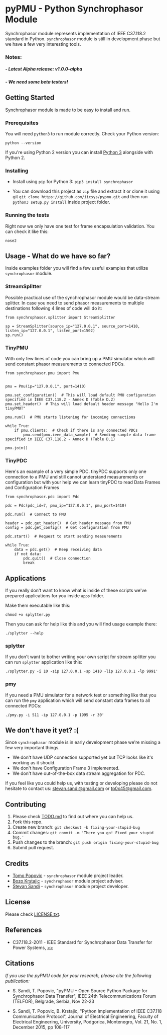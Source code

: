 # pyPMU - Python Synchrophasor Module #

Synchrophasor module represents implementation of IEEE C37.118.2
standard in Python. `synchrophasor` module is still in development phase
but we have a few very interesting tools.

### Notes:

##### - Latest Alpha release: v1.0.0-alpha
##### - We need some beta testers!

## Getting Started ##

Synchrophasor module is made to be easy to install and run.

### Prerequisites ###

You will need `python3` to run module correctly. Check
your Python version:
```
python --version
```
If you're using Python 2 version you can install [Python 3](https://www.python.org/downloads/) alongside with
Python 2.

### Installing ###

* Install using `pip` for Python 3: `pip3 install synchrophasor`

* You can download this project as `zip` file and extract it or clone it
using git `git clone https://github.com/iicsys/pypmu.git` and then run
`python3 setup.py install` inside project folder.

### Running the tests ###

Right now we only have one test for frame encapsulation validation. You
can check it like this:
```
nose2
```

## Usage - What do we have so far? ##

Inside examples folder you will find a few useful examples that utilize
`synchrophasor` module.

### StreamSplitter ###

Possible practical use of the synchrophasor module would be data-stream
splitter. In case you need to send phasor measurements to multiple
destinations following 4 lines of code will do it:

```
from synchrophasor.splitter import StreamSplitter

sp = StreamSplitter(source_ip="127.0.0.1", source_port=1410, listen_ip="127.0.0.1", listen_port=1502)
sp.run()
```


### TinyPMU ###

With only few lines of code you can bring up a PMU simulator which will
send constant phasor measurements to connected PDCs.

```
from synchrophasor.pmu import Pmu


pmu = Pmu(ip="127.0.0.1", port=1410)

pmu.set_configuration()  # This will load default PMU configuration specified in IEEE C37.118.2 - Annex D (Table D.2)
pmu.set_header()  # This will load default header message "Hello I'm tinyPMU!"

pmu.run()  # PMU starts listening for incoming connections

while True:
    if pmu.clients:  # Check if there is any connected PDCs
        pmu.send(pmu.ieee_data_sample)  # Sending sample data frame specified in IEEE C37.118.2 - Annex D (Table D.1)

pmu.join()

```

### TinyPDC ###

Here's an example of a very simple PDC. tinyPDC supports only one
connection to a PMU and still cannot understand measurements or
configuration but with your help we can learn tinyPDC to read
Data Frames and Configuration Frames

```
from synchrophasor.pdc import Pdc

pdc = Pdc(pdc_id=7, pmu_ip="127.0.0.1", pmu_port=1410)

pdc.run()  # Connect to PMU

header = pdc.get_header()  # Get header message from PMU
config = pdc.get_config()  # Get configuration from PMU

pdc.start()  # Request to start sending measurements

while True:
    data = pdc.get()  # Keep receiving data
    if not data:
        pdc.quit()  # Close connection
        break
```

## Applications ##

If you really don't want to know what is inside of these scripts we've
prepared applications for you inside `apps` folder.

Make them executable like this:

`chmod +x splytter.py`

Then you can ask for help like this and you will find usage example
there:

`./splytter --help`

### splytter ###

If you don't want to bother writing your own script for stream splitter
you can run `splytter` application like this:

`
./splytter.py -i 10 -sip 127.0.0.1 -sp 1410 -lip 127.0.0.1 -lp 9991'
`

### pmy ###

If you need a PMU simulator for a network test or something like that you
can run the `pmy` application which will send constant data frames to all
connected PDCs:

`
./pmy.py -i 511 -ip 127.0.0.1 -p 1995 -r 30'
`
## We don't have it yet? :( ##

Since `synchrophasor` module is in early development phase we're
missing a few very important things.

* We don't have UDP connection supported yet but TCP looks like it's
working as it should.
* We don't have Configuration Frame 3 implemented.
* We don't have out-of-the-box data stream aggregation for PDC.

If you feel like you could help us, with testing or developing please
do not hesitate to contact us: <stevan.sandi@gmail.com> or
<tp0x45@gmail.com>.

## Contributing ##

1. Please check [TODO.md](TODO.md) to find out where you can help us.
2. Fork this repo.
3. Create new branch: `git checkout -b fixing-your-stupid-bug`
4. Commit changes: `git commit -m 'There you go! Fixed your stupid bug.'`
5. Push changes to the branch: `git push origin fixing-your-stupid-bug`
6. Submit pull request.

## Credits ##

* [Tomo Popovic](https://me.linkedin.com/in/tomopopovic) - `synchrophasor` module project leader.
* [Bozo Krstajic](https://me.linkedin.com/in/bozo-krstajic-b503b51) - `synchrophasor` module project adviser.
* [Stevan Sandi](https://me.linkedin.com/in/sstevan) - `synchrophasor` module project developer.

## License ##

Please check [LICENSE.txt](LICENSE.txt).

## References ##

* C37.118.2-2011 - IEEE Standard for Synchrophasor Data Transfer for Power Systems,  [>>](http://standards.ieee.org/findstds/standard/C37.118.2-2011.html)

## Citations ##

_If you use the pyPMU code for your research, please cite the following publication:_

* S. Sandi, T. Popovic, "pyPMU – Open Source Python Package for Synchrophasor Data Transfer", IEEE 24th Telecommunications Forum (TELFOR), Belgrade, Serbia, Nov 22-23

* S. Sandi, T. Popovic, B. Krstajic, "Python Implementation of IEEE C37.118 Communication Protocol", Journal of Electrical Engineering, Faculty of Electrical Engineering, University, Podgorica, Montenegro, Vol. 21, No. 1, December 2015, pp 108-117
